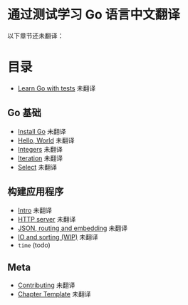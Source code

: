 # 通过测试学习 Go 语言中文翻译

以下章节还未翻译：

# 目录

* [Learn Go with tests](gb-readme.md) 未翻译

## Go 基础

* [Install Go](install-go.md) 未翻译
* [Hello, World](hello-world.md) 未翻译
* [Integers](integers.md) 未翻译
* [Iteration](iteration.md) 未翻译
* [Select](select.md) 未翻译

## 构建应用程序

* [Intro](app-intro.md) 未翻译
* [HTTP server](http-server.md) 未翻译
* [JSON, routing and embedding](json.md) 未翻译
* [IO and sorting (WIP)](io.md) 未翻译
* `time` (todo)

## Meta

* [Contributing](contributing.md) 未翻译
* [Chapter Template](template.md) 未翻译
